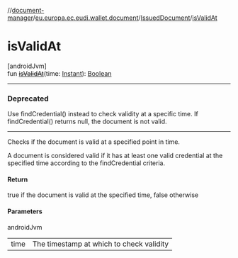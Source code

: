 //[document-manager](../../../index.md)/[eu.europa.ec.eudi.wallet.document](../index.md)/[IssuedDocument](index.md)/[isValidAt](is-valid-at.md)

# isValidAt

[androidJvm]\
fun [~~isValidAt~~](is-valid-at.md)(time: [Instant](https://developer.android.com/reference/kotlin/java/time/Instant.html)): [Boolean](https://kotlinlang.org/api/latest/jvm/stdlib/kotlin-stdlib/kotlin/-boolean/index.html)

---

### Deprecated

Use findCredential() instead to check validity at a specific time. If findCredential() returns null, the document is not valid.

---

Checks if the document is valid at a specified point in time.

A document is considered valid if it has at least one valid credential at the specified time according to the findCredential criteria.

#### Return

true if the document is valid at the specified time, false otherwise

#### Parameters

androidJvm

| | |
|---|---|
| time | The timestamp at which to check validity |
